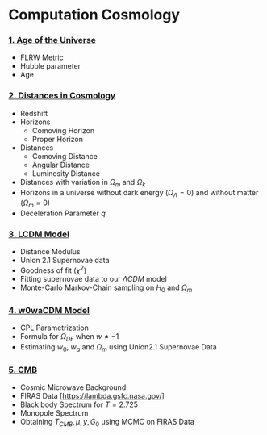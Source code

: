 # Computation Cosmology

### [1. Age of the Universe](https://github.com/AnshulJawale/Computational-Cosmology/blob/main/Age%20of%20the%20Universe.ipynb)
- FLRW Metric
- Hubble parameter
- Age

### [2. Distances in Cosmology](Distances.ipynb)
- Redshift
- Horizons
    - Comoving Horizon
    - Proper Horizon
- Distances
    - Comoving Distance
    - Angular Distance
    - Luminosity Distance
- Distances with variation in $\Omega_m$ and $\Omega_k$
- Horizons in a universe without dark energy $(\Omega_{\Lambda}=0)$ and without matter $(\Omega_m=0)$
- Deceleration Parameter $q$

### [3. LCDM Model ](LCDM.ipynb)
- Distance Modulus
- Union 2.1 Supernovae data
- Goodness of fit ($\chi^2$)
- Fitting supernovae data to our $\Lambda CDM$ model
- Monte-Carlo Markov-Chain sampling on $H_0$ and $\Omega_m$

### [4. w0waCDM Model](w0waCDM.ipynb)
- CPL Parametrization
- Formula for $\Omega_{DE}$ when $w \neq -1$ 
- Estimating $w_0$, $w_a$ and $\Omega_m$ using Union2.1 Supernovae Data

### [5. CMB](CMB.ipynb)
- Cosmic Microwave Background
- FIRAS Data [https://lambda.gsfc.nasa.gov/]
- Black body Spectrum for $T = 2.725$
- Monopole Spectrum
- Obtaining $T_{CMB}, \mu, y, G_0$ using MCMC on FIRAS Data